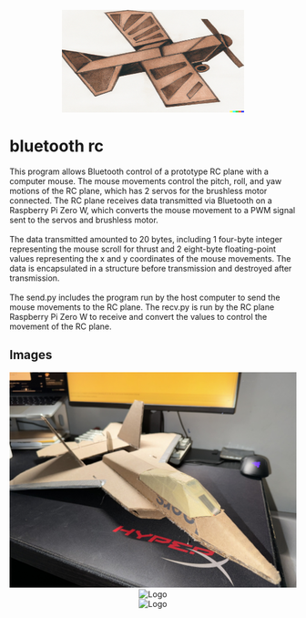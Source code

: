 <!-- PROJECT LOGO -->
<br />
<div align="center">
  <a href="https://github.com/yameguchi/bluetooth-rc">
    <img src="imgs/blrc0.png" alt="Logo" width="320" height="180">
  </a>
</div>

<!-- ABOUT THE PROJECT -->
# bluetooth rc
This program allows Bluetooth control of a prototype RC plane with a computer mouse. The mouse movements control the pitch, roll, and yaw motions of the RC plane, which has 2 servos for the brushless motor connected. The RC plane receives data transmitted via Bluetooth on a Raspberry Pi Zero W, which converts the mouse movement to a PWM signal sent to the servos and brushless motor. 
<br/><br/>
The data transmitted amounted to 20 bytes, including 1 four-byte integer representing the mouse scroll for thrust and 2 eight-byte floating-point values representing the x and y coordinates of the mouse movements. The data is encapsulated in a structure before transmission and destroyed after transmission.
<br/><br/>
The send.py includes the program run by the host computer to send the mouse movements to the RC plane. The recv.py is run by the RC plane Raspberry Pi Zero W to receive and convert the values to control the movement of the RC plane.

## Images
<div align="center">
  <img src="imgs/blrc1.jpg" alt="Logo" width="600" height="auto">
</div>
<div align="center">
  <img src="imgs/blrc2.png" alt="Logo" width="600" height="auto">
</div>     
<div align="center">
  <img src="imgs/blrc3.png" alt="Logo" width="600" height="auto">
</div>     
